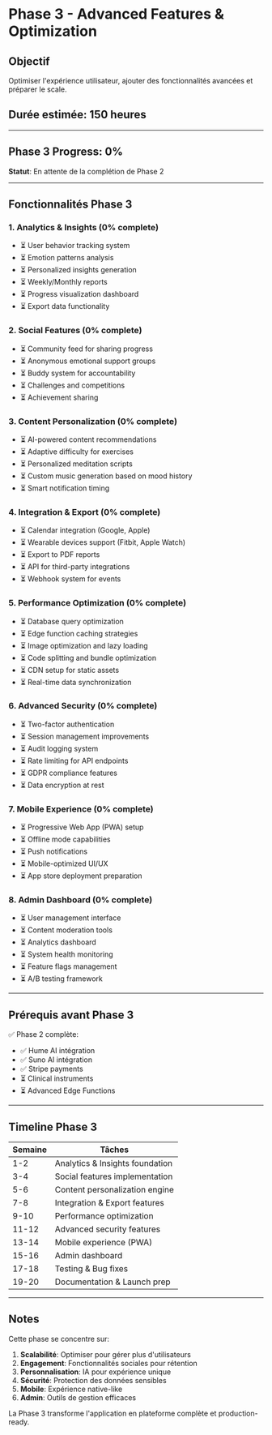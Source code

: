 # Phase 3 - Advanced Features & Optimization

## Objectif
Optimiser l'expérience utilisateur, ajouter des fonctionnalités avancées et préparer le scale.

## Durée estimée: 150 heures

---

## Phase 3 Progress: 0%

**Statut**: En attente de la complétion de Phase 2

---

## Fonctionnalités Phase 3

### 1. Analytics & Insights (0% complete)
- ⏳ User behavior tracking system
- ⏳ Emotion patterns analysis
- ⏳ Personalized insights generation
- ⏳ Weekly/Monthly reports
- ⏳ Progress visualization dashboard
- ⏳ Export data functionality

### 2. Social Features (0% complete)
- ⏳ Community feed for sharing progress
- ⏳ Anonymous emotional support groups
- ⏳ Buddy system for accountability
- ⏳ Challenges and competitions
- ⏳ Achievement sharing

### 3. Content Personalization (0% complete)
- ⏳ AI-powered content recommendations
- ⏳ Adaptive difficulty for exercises
- ⏳ Personalized meditation scripts
- ⏳ Custom music generation based on mood history
- ⏳ Smart notification timing

### 4. Integration & Export (0% complete)
- ⏳ Calendar integration (Google, Apple)
- ⏳ Wearable devices support (Fitbit, Apple Watch)
- ⏳ Export to PDF reports
- ⏳ API for third-party integrations
- ⏳ Webhook system for events

### 5. Performance Optimization (0% complete)
- ⏳ Database query optimization
- ⏳ Edge function caching strategies
- ⏳ Image optimization and lazy loading
- ⏳ Code splitting and bundle optimization
- ⏳ CDN setup for static assets
- ⏳ Real-time data synchronization

### 6. Advanced Security (0% complete)
- ⏳ Two-factor authentication
- ⏳ Session management improvements
- ⏳ Audit logging system
- ⏳ Rate limiting for API endpoints
- ⏳ GDPR compliance features
- ⏳ Data encryption at rest

### 7. Mobile Experience (0% complete)
- ⏳ Progressive Web App (PWA) setup
- ⏳ Offline mode capabilities
- ⏳ Push notifications
- ⏳ Mobile-optimized UI/UX
- ⏳ App store deployment preparation

### 8. Admin Dashboard (0% complete)
- ⏳ User management interface
- ⏳ Content moderation tools
- ⏳ Analytics dashboard
- ⏳ System health monitoring
- ⏳ Feature flags management
- ⏳ A/B testing framework

---

## Prérequis avant Phase 3

✅ Phase 2 complète:
- ✅ Hume AI intégration
- ✅ Suno AI intégration
- ✅ Stripe payments
- ⏳ Clinical instruments
- ⏳ Advanced Edge Functions

---

## Timeline Phase 3

| Semaine | Tâches |
|---------|--------|
| 1-2 | Analytics & Insights foundation |
| 3-4 | Social features implementation |
| 5-6 | Content personalization engine |
| 7-8 | Integration & Export features |
| 9-10 | Performance optimization |
| 11-12 | Advanced security features |
| 13-14 | Mobile experience (PWA) |
| 15-16 | Admin dashboard |
| 17-18 | Testing & Bug fixes |
| 19-20 | Documentation & Launch prep |

---

## Notes

Cette phase se concentre sur:
1. **Scalabilité**: Optimiser pour gérer plus d'utilisateurs
2. **Engagement**: Fonctionnalités sociales pour rétention
3. **Personnalisation**: IA pour expérience unique
4. **Sécurité**: Protection des données sensibles
5. **Mobile**: Expérience native-like
6. **Admin**: Outils de gestion efficaces

La Phase 3 transforme l'application en plateforme complète et production-ready.
